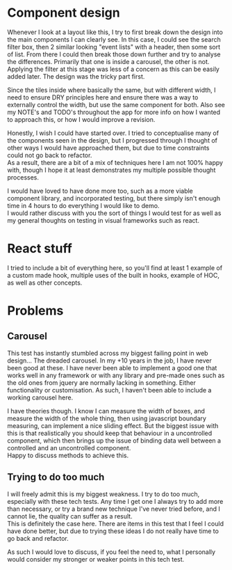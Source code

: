 # Component design
Whenever I look at a layout like this, I try to first break down the design into the main components I can clearly see. 
In this case, I could see the search filter box, then 2 similar looking "event lists" with a header, then some sort of list.
From there I could then break those down further and try to analyse the differences. Primarily that one is inside a carousel, the other is not. 
Applying the filter at this stage was less of a concern as this can be easily added later. The design was the tricky part first. 

Since the tiles inside where basically the same, but with different width, I need to ensure DRY principles here and ensure there was a way to externally control the width,
but use the same component for both. Also see my NOTE's and TODO's throughout the app for more info on how I wanted to approach this, or how I would improve a revision.

Honestly, I wish I could have started over. I tried to conceptualise many of the components seen in the design, but I progressed through
I thought of other ways I would have approached them, but due to time constraints could not go back to refactor.\
As a result, there are a bit of a mix of techniques here I am not 100% happy with, though I hope it at least demonstrates my multiple possible thought processes. 

I would have loved to have done more too, such as a more viable component library, and incorporated testing,
but there simply isn't enough time in 4 hours to do everything I would like to demo.\
I would rather discuss with you the sort of things I would test for as well as my general thoughts on testing in visual frameworks such as react. 

# React stuff
I tried to include a bit of everything here, so you'll find at least 1 example of a custom made hook, multiple uses of the built in hooks, example of HOC, as well as other concepts.

# Problems
## Carousel
This test has instantly stumbled across my biggest failing point in web design... The dreaded carousel.
In my +10 years in the job, I have never been good at these. I have never been able to implement a good one that works well in any framework or with any library
and pre-made ones such as the old ones from jquery are normally lacking in something. Either functionality or customisation.
As such, I haven't been able to include a working carousel here. 

I have theories though. I know I can measure the width of boxes, and measure the width of the whole thing, then using javascript boundary measuring, can implement a nice sliding effect. 
But the biggest issue with this is that realistically you should keep that behaviour in a uncontrolled component, which then brings up the issue of binding data well between a controlled and an uncontrolled component.\
Happy to discuss methods to achieve this. 

## Trying to do too much
I will freely admit this is my biggest weakness. I try to do too much, especially with these tech tests. 
Any time I get one I always try to add more than necessary, or try a brand new technique I've never tried before, and I cannot lie, the quality can suffer as a result.\
This is definitely the case here. There are items in this test that I feel I could have done better, but due to trying these ideas I do not really have time to go back and refactor.

As such I would love to discuss, if you feel the need to, what I personally would consider my stronger or weaker points in this tech test.
